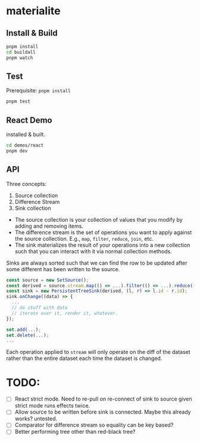 # materialite

## Install & Build

```sh
pnpm install
cd buildall
pnpm watch
```

## Test

Prerequisite: `pnpm install`

```sh
pnpm test
```

## React Demo

installed & built.

```sh
cd demos/react
pnpm dev
```

## API

Three concepts:

1. Source collection
2. Difference Stream
3. Sink collection

- The source collection is your collection of values that you modify by adding and removing items.
- The difference stream is the set of operations you want to apply against the source collection. E.g., `map`, `filter`, `reduce`, `join`, etc.
- The sink materializes the result of your operations into a new collection such that you can interact with it via normal collection methods.

Sinks are always sorted such that we can find the row to be updated after some different has been written to the source.

```ts
const source = new SetSource();
const derived = source.stream.map(() => ...).filter(() => ...).reduce(() => ...);
const sink = new PersistentTreeSink(derived, (l, r) => l.id - r.id);
sink.onChange((data) => {
  ...
  // do stuff with data
  // iterate over it, render it, whatever.
});

set.add(...);
set.delete(...);
...
```

Each operation applied to `stream` will only operate on the diff of the dataset rather than the entire dataset each time the dataset is changed.

# TODO:

- [ ] React strict mode. Need to re-pull on re-connect of sink to source given strict mode runs effects twice.
- [ ] Allow source to be written before sink is connected. Maybe this already works? untested.
- [ ] Comparator for difference stream so equality can be key based?
- [ ] Better performing tree other than red-black tree?